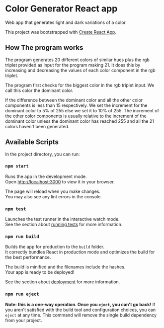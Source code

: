 # Color Generator React app

Web app that generates light and dark variations of a color.

This project was bootstrapped with [Create React App](https://github.com/facebook/create-react-app).

## How The program works
The program generates 20 different colors of similar hues plus the rgb triplet provided as input for the 
program making 21. It does this by increasing and decreasing the values of each color component in the rgb triplet.

The program first checks for the biggest color in the rgb triplet input. We call this color the dominant color.

If the difference between the dominant color and all the other color components is less than 15 respectively.
We set the increment for the dominant color to 5% of 255 else we set it to 10% of 255. The increment of the
other color components is usually relative to the increment of the dominant color unless the dominant color 
has reached 255 and all the 21 colors haven't been generated.

## Available Scripts

In the project directory, you can run:

### `npm start`

Runs the app in the development mode.\
Open [http://localhost:3000](http://localhost:3000) to view it in your browser.

The page will reload when you make changes.\
You may also see any lint errors in the console.

### `npm test`

Launches the test runner in the interactive watch mode.\
See the section about [running tests](https://facebook.github.io/create-react-app/docs/running-tests) for more information.

### `npm run build`

Builds the app for production to the `build` folder.\
It correctly bundles React in production mode and optimizes the build for the best performance.

The build is minified and the filenames include the hashes.\
Your app is ready to be deployed!

See the section about [deployment](https://facebook.github.io/create-react-app/docs/deployment) for more information.

### `npm run eject`

**Note: this is a one-way operation. Once you `eject`, you can't go back!**
If you aren't satisfied with the build tool and configuration choices, you can `eject` at any time. This command will remove the single build dependency from your project.
